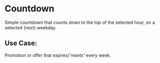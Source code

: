 # Countdown 
Simple countdown that counts down to the top of the selected hour, on a selected (next) weekday.

## Use Case:

Promotion or offer that expires/'resets' every week.
